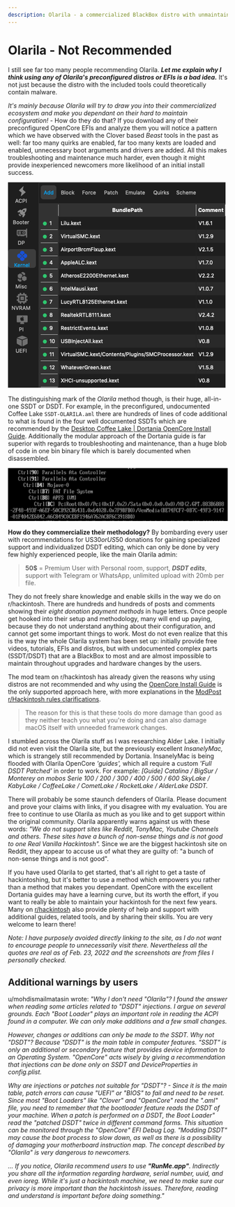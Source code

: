 ```yaml
---
description: Olarila - a commercialized BlackBox distro with unmaintainable SSDT/DSDT
---
```


# Olarila - Not Recommended

I still see far too many people recommending Olarila. _**Let me explain why I think using any of Olarila's preconfigured distros or EFIs is a bad idea.**_ It's not just because the distro with the included tools could theoretically contain malware.

_It's mainly because Olarila will try to draw you into their commercialized ecosystem and make you dependant on their hard to maintain configuration!_ - How do they do that? If you download any of their preconfigured OpenCore EFIs and analyze them you will notice a pattern which we have observed with the Clover based _Beast_ tools in the past as well: far too many quirks are enabled, far too many kexts are loaded and enabled, unnecessary boot arguments and drivers are added. All this makes troubleshooting and maintenance much harder, even though it might provide inexperienced newcomers more likelihood of an initial install success.

![13 kexts enabled by default in their Coffee Lake EFI](../.gitbook/assets/1FF6ECFE-FBAF-49D6-A463-EC3A3EA88683.png)

The distinguishing mark of the _Olarila_ method though, is their huge, all-in-one SSDT or DSDT. For example, in the preconfigured, undocumented Coffee Lake `SSDT-OLARILA.aml` there are hundreds of lines of code additional to what is found in the four well documented SSDTs which are recommended by the [Desktop Coffee Lake | Dortania OpenCore Install Guide](https://dortania.github.io/OpenCore-Install-Guide/config.plist/coffee-lake.html#acpi). Additionally the modular approach of the Dortania guide is far superior with regards to troubleshooting and maintenance, than a huge blob of code in one bin binary file which is barely documented when disassembled.

![Disassembled SSDT-OLARILA.aml](<../.gitbook/assets/image (1).png>)

**How do they commercialize their methodology?** By bombarding every user with recommendations for US$30 or US$50 donations for gaining specialized support and individualized DSDT editing, which can only be done by very few highly experienced people, like the main Olarila admin:

> **50$** = Premium User with Personal room, support, _**DSDT edits**_, support with Telegram or WhatsApp, unlimited upload with 20mb per file.

They do not freely share knowledge and enable skills in the way we do on r/hackintosh. There are hundreds and hundreds of posts and comments showing their _eight donation payment methods_ in huge letters. Once people get hooked into their setup and methodology, many will end up paying, because they do not understand anything about their configuration, and cannot get some important things to work. Most do not even realize that this is the way the whole Olarila system has been set up: initially provide free videos, tutorials, EFIs and distros, but with undocumented complex parts (SSDT/DSDT) that are a BlackBox to most and are almost impossible to maintain throughout upgrades and hardware changes by the users.

The mod team on r/hackintosh has already given the reasons why using distros are not recommended and why using the [OpenCore Install Guide](https://dortania.github.io/OpenCore-Install-Guide/) is the only supported approach here, with more explanations in the [ModPost r/Hackintosh rules clarifications](https://www.reddit.com/r/hackintosh/comments/slhprk/modpost\_rhackintosh\_rules\_clarifications\_and\_more/).

> The reason for this is that these tools do more damage than good as they neither teach you what you're doing and can also damage macOS itself with unneeded framework changes.

I stumbled across the Olarila stuff as I was researching Alder Lake. I initially did not even visit the Olarila site, but the previously excellent _InsanelyMac,_ which is strangely still recommended by Dortania. InsanelyMac is being flooded with Olarila OpenCore _'guides',_ which all require a custom _'Full DSDT Patched'_ in order to work. For example: _\[Guide] Catalina / BigSur / Monterey on mobos Serie 100 / 200 / 300 / 400 / 500 / 600 SkyLake / KabyLake / CoffeeLake / CometLake / RocketLake / AlderLake DSDT._

There will probably be some staunch defenders of Olarila. Please document and prove your claims with links, if you disagree with my evaluation. You are free to continue to use Olarila as much as you like and to get support within the original community. Olarila apparently warns against us with these words: _"We do not support sites like Reddit, TonyMac, Youtube Channels and others. These sites have a bunch of non-sense things and is not good to one Real Vanilla Hackintosh"._ Since we are the biggest hackintosh site on Reddit, they appear to accuse us of what they are guilty of: "a bunch of non-sense things and is not good".

If you have used Olarila to get started, that's all right to get a taste of hackintoshing, but it's better to use a method which empowers you rather than a method that makes you dependant. OpenCore with the excellent Dortania guides may have a learning curve, but its worth the effort, if you want to really be able to maintain your hackintosh for the next few years. Many on  [r/hackintosh](https://www.reddit.com/r/hackintos) also provide plenty of help and support with additional guides, related tools, and by sharing their skills. You are very welcome to learn there!

_Note: I have purposely avoided directly linking to the site, as I do not want to encourage people to unnecessarily visit there. Nevertheless all the quotes are real as of Feb. 23, 2022 and the screenshots are from files I personally checked._

## Additional warnings by users

u/mohdismailmatasin wrote: _"Why I don't need "Olarila"? I found the answer when reading some articles related to "DSDT" injections. I argue on several grounds. Each "Boot Loader" plays an important role in reading the ACPI found in a computer. We can only make additions and a few small changes._

_However, changes or additions can only be made to the SSDT. Why not "DSDT"? Because "DSDT" is the main table in computer features. "SSDT" is only an additional or secondary feature that provides device information to an Operating System. "OpenCore" acts wisely by giving a recommendation that injections can be done only on SSDT and DeviceProperties in config.plist._

_Why are injections or patches not suitable for "DSDT"? - Since it is the main table, patch errors can cause "UEFI" or "BIOS" to fail and need to be reset. Since most "Boot Loaders" like "Clover" and "OpenCore" read the ".aml" file, you need to remember that the bootloader feature reads the DSDT of your machine. When a patch is performed on a DSDT, the Boot Loader" read the "patched DSDT" twice in different command forms. This situation can be monitored through the "OpenCore" EFI Debug Log. "Modding DSDT" may cause the boot process to slow down, as well as there is a possibility of damaging your motherboard instruction map. The concept described by "Olarila" is very dangerous to newcomers._

_... If you notice, Olarila recommend users to use **"RunMe.app"**. Indirectly you share all the information regarding hardware, serial number, uuid, and even ioreg. While it's just a hackintosh machine, we need to make sure our privacy is more important than the hackintosh issues. Therefore, reading and understand is important before doing something."_
